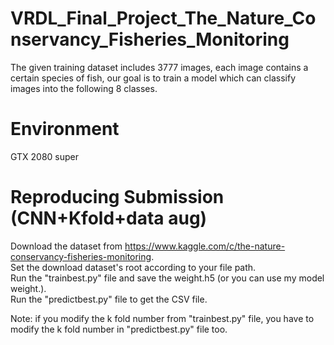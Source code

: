 # VRDL_Final_Project_The_Nature_Conservancy_Fisheries_Monitoring

The given training dataset includes 3777 images, each image contains a certain species of fish, our goal is to train a model which can classify images into the following 8 classes.

# Environment
GTX 2080 super

# Reproducing Submission (CNN+Kfold+data aug)  
Download the dataset from https://www.kaggle.com/c/the-nature-conservancy-fisheries-monitoring.  
Set the download dataset's root according to your file path.  
Run the "trainbest.py" file and save the weight.h5 (or you can use my model weight.).  
Run the "predictbest.py" file to get the CSV file.  

Note: if you modify the k fold number from "trainbest.py" file, you have to modify the k fold number in "predictbest.py" file too.  
